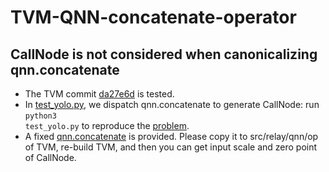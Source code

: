 # TVM-QNN-concatenate-operator
## CallNode is not considered when canonicalizing qnn.concatenate
* The TVM commit [da27e6d](https://github.com/apache/tvm/tree/da27e6d9a466263a9a0025aba92086a8bf837edb) is tested.
* In [test_yolo.py](test_yolo.py), we dispatch qnn.concatenate to generate CallNode: run <code>python3 test_yolo.py</code> to reproduce the [problem](tuple_input_scales-failed.txt). 
* A fixed [qnn.concatenate](concatenate.cc) is provided. Please copy it to src/relay/qnn/op of TVM, re-build TVM, and then you can get input scale and zero point of CallNode.
